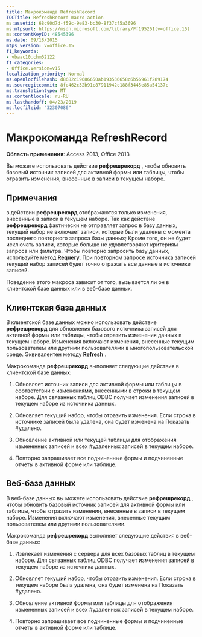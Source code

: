 ```yaml
---
title: Макрокоманда RefreshRecord
TOCTitle: RefreshRecord macro action
ms:assetid: 68c90d7d-f59c-9e83-bc30-8f37cf5a3696
ms:mtpsurl: https://msdn.microsoft.com/library/Ff195261(v=office.15)
ms:contentKeyID: 48545396
ms.date: 09/18/2015
mtps_version: v=office.15
f1_keywords:
- vbaac10.chm62122
f1_categories:
- Office.Version=v15
localization_priority: Normal
ms.openlocfilehash: d8682c19686650ab193536658c6b56961f289174
ms.sourcegitcommit: 8fe462c32b91c87911942c188f3445e85a54137c
ms.translationtype: MT
ms.contentlocale: ru-RU
ms.lasthandoff: 04/23/2019
ms.locfileid: "32307086"
---
```

# <a name="refreshrecord-macro-action"></a>Макрокоманда RefreshRecord


**Область применения**: Access 2013, Office 2013

Вы можете использовать действие **рефрешрекорд** , чтобы обновить базовый источник записей для активной формы или таблицы, чтобы отразить изменения, внесенные в записи в текущем наборе.

## <a name="remarks"></a>Примечания

в действии **рефрешрекорд** отображаются только изменения, внесенные в записи в текущем наборе. Так как действие **рефрешрекорд** фактически не отправляет запрос в базу данных, текущий набор не включает записи, которые были удалены с момента последнего повторного запроса базы данных; Кроме того, он не будет исключать записи, которые больше не удовлетворяют критериям запроса или фильтра. Чтобы повторно запросить базу данных, используйте метод **[Requery](requery-macro-action.md)**. При повторном запросе источника записей текущий набор записей будет точно отражать все данные в источнике записей.

Поведение этого макроса зависит от того, вызывается ли он в клиентской базе данных или в веб-базе данных.

## <a name="client-database"></a>Клиентская база данных

В клиентской базе данных можно использовать действие **рефрешрекорд** для обновления базового источника записей для активной формы или таблицы, чтобы отразить изменения данных в текущем наборе. Изменения включают изменения, внесенные текущим пользователем или другими пользователями в многопользовательской среде. Эквивалентен методу **[Refresh](https://docs.microsoft.com/office/vba/api/Access.Form.Refresh)** .

Макрокоманда **рефрешрекорд** выполняет следующие действия в клиентской базе данных:

1.  Обновляет источник записи для активной формы или таблицы в соответствии с изменениями, внесенными в строки в текущем наборе. Для связанных таблиц ODBC получает изменения записей в текущем наборе из источника данных.

2.  Обновляет текущий набор, чтобы отразить изменения. Если строка в источнике записей была удалена, она будет изменена на Показать \#удалено.

3.  Обновление активной или текущей таблицы для отображения измененных записей и всех \#удаленных записей в текущем наборе.

4.  Повторно запрашивает все подчиненные формы и подчиненные отчеты в активной форме или таблице.

## <a name="web-database"></a>Веб-база данных

В веб-базе данных вы можете использовать действие **рефрешрекорд** , чтобы обновить базовый источник записей для активной формы или таблицы, чтобы отразить изменения, внесенные в записи в текущем наборе. Изменения включают изменения, внесенные текущим пользователем или другими пользователями.

Макрокоманда **рефрешрекорд** выполняет следующие действия в веб-базе данных:

1.  Извлекает изменения с сервера для всех базовых таблиц в текущем наборе. Для связанных таблиц ODBC получает изменения записей в текущем наборе из источника данных.

2.  Обновляет текущий набор, чтобы отразить изменения. Если строка в текущем наборе была удалена, она будет изменена на Показать \#удалено.

3.  Обновление активной формы или таблицы для отображения измененных записей и всех \#удаленных записей в текущем наборе.

4.  Повторно запрашивает все подчиненные формы и подчиненные отчеты в активной форме или таблице.


